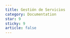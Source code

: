 ```yaml
---
title: Gestión de Servicios
category: Documentation
star: 9
sticky: 9
article: false
---
```


